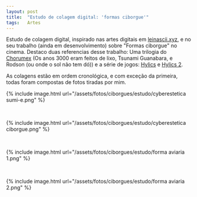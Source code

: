 ```yaml
---
layout: post
title:  "Estudo de colagem digital: 'formas ciborgue'"
tags:   Artes
---
```


Estudo de colagem digital, inspirado nas artes digitais em [leinascii.xyz](http://leinascii.xyz), e no seu trabalho (ainda em desenvolvimento) sobre "Formas ciborgue" no cinema. Destaco duas referencias desse trabalho: Uma trilogia do [Chorumex](https://www.youtube.com/@ChorumeFrito) (Os anos 3000 eram feitos de lixo, Tsunami Guanabara, e Rodson (ou onde o sol não tem dó)) e a série de jogos: [Hylics](https://store.steampowered.com/app/397740/Hylics/) e [Hylics 2](https://store.steampowered.com/app/1286710/Hylics_2/).

As colagens estão em ordem cronológica, e com exceção da primeira, todas foram compostas de fotos tiradas por mim.


{%
    include image.html
    url="/assets/fotos/ciborgues/estudo/cyberestetica sumi-e.png"
%}

<br>

{%
    include image.html
    url="/assets/fotos/ciborgues/estudo/cyberestetica ciborgue.png"
%}

<br>

{%
    include image.html
    url="/assets/fotos/ciborgues/estudo/forma aviaria 1.png"
%}

<br>

{%
    include image.html
    url="/assets/fotos/ciborgues/estudo/forma aviaria 2.png"
%}